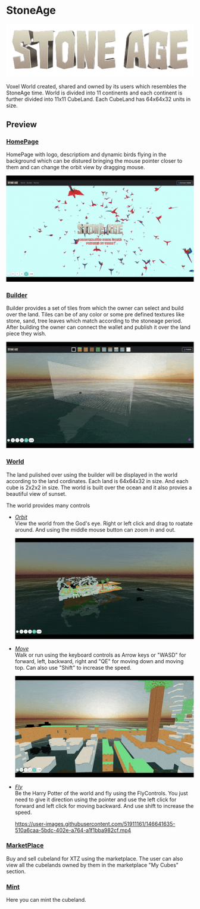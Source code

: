 # StoneAge

<img src="./images/stoneage.png" >

Voxel World created, shared and owned by its users which resembles the StoneAge time. World is divided into 11 continents and each continent is further divided into 11x11 CubeLand. Each CubeLand has 64x64x32 units in size.

## Preview

### [HomePage](https://stoneage.vercel.app)

HomePage with logo, descriptiom and dynamic birds flying in the background which can be distured bringing the mouse pointer closer to them and can change the orbit view by dragging mouse.

<img src="./images/home.gif" >

### [Builder](https://stoneage.vercel.app/builder)

Builder provides a set of tiles from which the owner can select and build over the land. Tiles can be of any color or some pre defined textures like stone, sand, tree leaves which match according to the stoneage period. After building the owner can connect the wallet and publish it over the land piece they wish.

<img src="./images/builder.gif" >

### [World](https://stoneage.vercel.app/world)

The land pulished over using the builder will be displayed in the world according to the land cordinates. Each land is 64x64x32 in size. And each cube is 2x2x2 in size. The world is built over the ocean and it also provies a beautiful view of sunset.

The world provides many controls

-   [_Orbit_](https://stoneage.vercel.app/world?controls=orbit)  
    View the world from the God's eye. Right or left click and drag to roatate around. And using the middle mouse button can zoom in and out.

    <img src="./images/orbit.gif" >

-   [_Move_](https://stoneage.vercel.app/world?controls=move)  
     Walk or run using the keyboard controls as Arrow keys or "WASD" for forward, left, backward, right and "QE" for moving down and moving top. Can also use "Shift" to increase the speed.

     <img src="./images/move.gif" >

-   [_Fly_](https://stoneage.vercel.app/world?controls=fly)  
     Be the Harry Potter of the world and fly using the FlyControls. You just need to give it direction using the pointer and use the left click for forward and left click for moving backward. And use shift to increase the speed.

    https://user-images.githubusercontent.com/51911161/146641635-510a6caa-5bdc-402e-a764-a1f1bba982cf.mp4

### [MarketPlace](https://stoneage.vercel.app/marketplace)

Buy and sell cubeland for XTZ using the marketplace. The user can also view all the cubelands owned by them in the marketplace "My Cubes" section.

### [Mint](https://stoneage.vercel.app/mint)

Here you can mint the cubeland.
